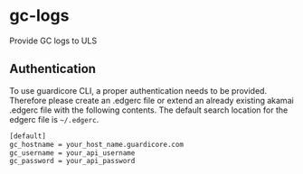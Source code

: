 # gc-logs
Provide GC logs to ULS


## Authentication
To use guardicore CLI, a proper authentication needs to be provided.
Therefore please create an .edgerc file or extend an already existing akamai .edgerc file with the following contents.
The default search location for the edgerc file is `~/.edgerc`.  
```bash
[default]
gc_hostname = your_host_name.guardicore.com
gc_username = your_api_username
gc_password = your_api_password
```
